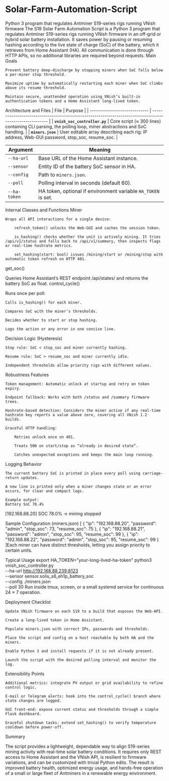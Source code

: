 # Solar-Farm-Automation-Script
Python 3 program that regulates Antminer S19-series rigs running VNish firmware
The S19 Solar Farm Automation Script is a Python 3 program that regulates Antminer S19-series rigs running VNish firmware in an off-grid or hybrid solar battery installation. It saves power by pausing or resuming hashing according to the live state of charge (SoC) of the battery, which it retrieves from Home Assistant (HA). All communication is done through HTTP APIs, so no additional libraries are required beyond requests.
Main Goals

    Prevent battery deep-discharge by stopping miners when SoC falls below a per-miner stop threshold.

    Maximize uptime by automatically restarting each miner when SoC climbs above its resume threshold.

    Maintain secure, unattended operation using VNish’s built-in authentication tokens and a Home Assistant long-lived token.

Architecture and Files
| File                          | Purpose                                                                                                  |
| ----------------------------- | -------------------------------------------------------------------------------------------------------- |
| **`vnish_soc_controller.py`** | Core script (≈ 300 lines) containing CLI parsing, the polling loop, miner abstractions and SoC handling. |
| **`miners.json`**             | User editable array describing each rig: IP address, Web-GUI password, stop\_soc, resume\_soc.           |

| Argument     | Meaning                                                       |
| ------------ | ------------------------------------------------------------- |
| `--ha-url`   | Base URL of the Home Assistant instance.                      |
| `--sensor`   | Entity ID of the battery SoC sensor in HA.                    |
| `--config`   | Path to `miners.json`.                                        |
| `--poll`     | Polling interval in seconds (default 60).                     |
| `--ha-token` | HA token, optional if environment variable `HA_TOKEN` is set. |

Internal Classes and Functions
Miner

    Wraps all API interactions for a single device:

        refresh_token() unlocks the Web-GUI and caches the session token.

        is_hashing() checks whether the unit is actively mining. It tries /api/v1/status and falls back to /api/v1/summary, then inspects flags or real-time hashrate metrics.

        set_hashing(start: bool) issues /mining/start or /mining/stop with automatic token refresh on HTTP 401.

get_soc()

Queries Home Assistant’s REST endpoint /api/states/<entity> and returns the battery SoC as float.
control_cycle()

Runs once per poll:

    Calls is_hashing() for each miner.

    Compares SoC with the miner’s thresholds.

    Decides whether to start or stop hashing.

    Logs the action or any error in one concise line.

Decision Logic (Hysteresis)

    Stop rule: SoC < stop_soc and miner currently hashing.

    Resume rule: SoC > resume_soc and miner currently idle.

    Independent thresholds allow priority rigs with different values.

Robustness Features

    Token management: Automatic unlock at startup and retry on token expiry.

    Endpoint fallback: Works with both /status and /summary firmware trees.

    Hashrate-based detection: Considers the miner active if any real-time hashrate key reports a value above zero, covering all VNish 1.2 builds.

    Graceful HTTP handling:

        Retries unlock once on 401.

        Treats 500 on start/stop as “already in desired state”.

        Catches unexpected exceptions and keeps the main loop running.

Logging Behavior

    The current battery SoC is printed in place every poll using carriage-return updates.

    A new line is printed only when a miner changes state or an error occurs, for clear and compact logs.

    Example output:
    Battery SoC 78.4%
[192.168.88.20] SOC 78.0% → mining stopped

Sample Configuration (miners.json)
[
  { "ip": "192.168.88.20", "password": "admin", "stop_soc": 73, "resume_soc": 75 },
  { "ip": "192.168.88.21", "password": "admin", "stop_soc": 95, "resume_soc": 99 },
  { "ip": "192.168.88.22", "password": "admin", "stop_soc": 95, "resume_soc": 99 }
]Each miner can have distinct thresholds, letting you assign priority to certain units.


Typical Usage
export HA_TOKEN="your-long-lived-ha-token"
python3 vnish_soc_controller.py \
    --ha-url http://192.168.88.239:8123 \
    --sensor sensor.solis_s6_eh1p_battery_soc \
    --config ./miners.json \
    --poll 30
Run inside tmux, screen, or a small systemd service for continuous 24 × 7 operation.

Deployment Checklist

    Update VNish firmware on each S19 to a build that exposes the Web-API.

    Create a long-lived token in Home Assistant.

    Populate miners.json with correct IPs, passwords and thresholds.

    Place the script and config on a host reachable by both HA and the miners.

    Enable Python 3 and install requests if it is not already present.

    Launch the script with the desired polling interval and monitor the log.

Extensibility Points

    Additional metrics: integrate PV output or grid availability to refine control logic.

    E-mail or Telegram alerts: hook into the control_cycle() branch where state changes are logged.

    GUI front-end: expose current status and thresholds through a simple Flask dashboard.

    Graceful shutdown tasks: extend set_hashing() to verify temperature cooldown before power-off.

Summary

The script provides a lightweight, dependable way to align S19-series mining activity with real-time solar battery conditions. It requires only REST access to Home Assistant and the VNish API, is resilient to firmware variations, and can be customized with trivial Python edits. The result is improved battery health, optimized energy usage, and hands-free operation of a small or large fleet of Antminers in a renewable energy environment.
